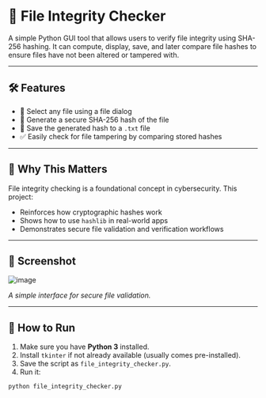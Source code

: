 # 🔐 File Integrity Checker

A simple Python GUI tool that allows users to verify file integrity using SHA-256 hashing. It can compute, display, save, and later compare file hashes to ensure files have not been altered or tampered with.

---

## 🛠️ Features

- 📂 Select any file using a file dialog
- 🔐 Generate a secure SHA-256 hash of the file
- 💾 Save the generated hash to a `.txt` file
- ✅ Easily check for file tampering by comparing stored hashes

---

## 🧠 Why This Matters

File integrity checking is a foundational concept in cybersecurity. This project:
- Reinforces how cryptographic hashes work
- Shows how to use `hashlib` in real-world apps
- Demonstrates secure file validation and verification workflows

---

## 📸 Screenshot

![image](https://github.com/user-attachments/assets/f3069c4d-054e-46e9-a0ff-5f5fef3e85e6)
  
*A simple interface for secure file validation.*

---

## 🚀 How to Run

1. Make sure you have **Python 3** installed.
2. Install `tkinter` if not already available (usually comes pre-installed).
3. Save the script as `file_integrity_checker.py`.
4. Run it:

```bash
python file_integrity_checker.py
